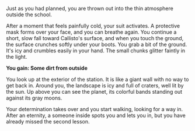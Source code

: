 Just as you had planned, you are thrown out into the thin atmosphere outside the school.

After a moment that feels painfully cold, your suit activates. A protective mask forms over your face, and you can breathe again. You continue a short, slow fall toward Callisto's surface, and when you touch the ground, the surface crunches softly under your boots. You grab a bit of the ground. It's icy and crumbles easily in your hand. The small chunks glitter faintly in the light.

**You gain: Some dirt from outside**

You look up at the exterior of the station. It is like a giant wall with no way to get back in. Around you, the landscape is icy and full of craters, well lit by the sun. Up above you can see the planet, its colorful bands standing out against its gray moons.

Your determination takes over and you start walking, looking for a way in. After an eternity, a someone inside spots you and lets you in, but you have already missed the second lesson.